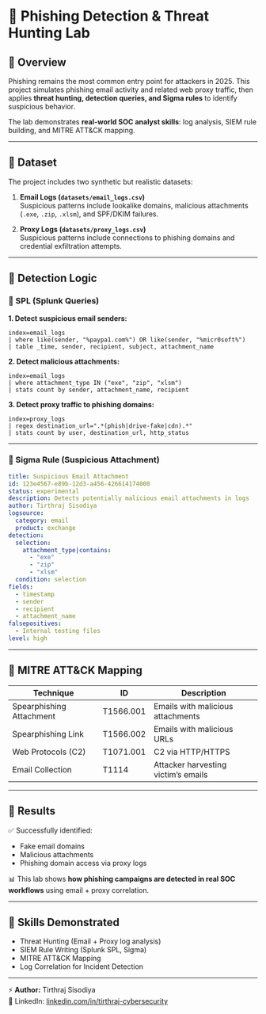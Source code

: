 # 📧 Phishing Detection & Threat Hunting Lab  

## 🔹 Overview  
Phishing remains the most common entry point for attackers in 2025. This project simulates phishing email activity and related web proxy traffic, then applies **threat hunting, detection queries, and Sigma rules** to identify suspicious behavior.  

The lab demonstrates **real-world SOC analyst skills**: log analysis, SIEM rule building, and MITRE ATT&CK mapping.  

---

## 🔹 Dataset  

The project includes two synthetic but realistic datasets:  

1. **Email Logs (`datasets/email_logs.csv`)**  
   Suspicious patterns include lookalike domains, malicious attachments (`.exe`, `.zip`, `.xlsm`), and SPF/DKIM failures.  

2. **Proxy Logs (`datasets/proxy_logs.csv`)**  
   Suspicious patterns include connections to phishing domains and credential exfiltration attempts.  

---

## 🔹 Detection Logic  

### 📌 SPL (Splunk Queries)  

**1. Detect suspicious email senders:**  
```spl
index=email_logs
| where like(sender, "%paypa1.com%") OR like(sender, "%micr0soft%")
| table _time, sender, recipient, subject, attachment_name
```

**2. Detect malicious attachments:**  
```spl
index=email_logs
| where attachment_type IN ("exe", "zip", "xlsm")
| stats count by sender, attachment_name, recipient
```

**3. Detect proxy traffic to phishing domains:**  
```spl
index=proxy_logs
| regex destination_url=".*(phish|drive-fake|cdn).*"
| stats count by user, destination_url, http_status
```

---

### 📌 Sigma Rule (Suspicious Attachment)  

```yaml
title: Suspicious Email Attachment
id: 123e4567-e89b-12d3-a456-426614174000
status: experimental
description: Detects potentially malicious email attachments in logs
author: Tirthraj Sisodiya
logsource:
  category: email
  product: exchange
detection:
  selection:
    attachment_type|contains:
      - "exe"
      - "zip"
      - "xlsm"
  condition: selection
fields:
  - timestamp
  - sender
  - recipient
  - attachment_name
falsepositives:
  - Internal testing files
level: high
```

---

## 🔹 MITRE ATT&CK Mapping  

| Technique | ID | Description |  
|-----------|----|-------------|  
| Spearphishing Attachment | T1566.001 | Emails with malicious attachments |  
| Spearphishing Link | T1566.002 | Emails with malicious URLs |  
| Web Protocols (C2) | T1071.001 | C2 via HTTP/HTTPS |  
| Email Collection | T1114 | Attacker harvesting victim’s emails |  

---

## 🔹 Results  

✅ Successfully identified:  
- Fake email domains  
- Malicious attachments  
- Phishing domain access via proxy logs  

📊 This lab shows **how phishing campaigns are detected in real SOC workflows** using email + proxy correlation.  

---

## 🔹 Skills Demonstrated  

- Threat Hunting (Email + Proxy log analysis)  
- SIEM Rule Writing (Splunk SPL, Sigma)  
- MITRE ATT&CK Mapping  
- Log Correlation for Incident Detection  

---

⚡ **Author:** Tirthraj Sisodiya  
🔗 LinkedIn: [linkedin.com/in/tirthraj-cybersecurity](https://linkedin.com/in/tirthraj-cybersecurity)  
